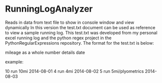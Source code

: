 # RunningLogAnalyzer
Reads in data from text file to show in console window and view dynamically
In this version the test.txt document can be used as reference to view a sample running log.
This test.txt was developed from my personal excel running log and the
python regex project in the PythonRegularExpressions repository.
The format for the test.txt is below:

mileage as a whole number
details
date

example:

10
run 10mi
2014-08-01
4
run 4mi
2014-08-02
5
run 5mi/plyometrics
2014-08-03
